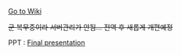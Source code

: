 <p><site><a href="https://github.com/chlee1001/MeBot/wiki">Go to Wiki</a></site></p>

<del> 군 복무중이라 서버관리가 안됨...
전역 후 새롭게 개편예정 </del>

PPT : <site><a href="https://drive.chlee1001.synology.me/d/f/592003670449634979">Final presentation</a></site>

